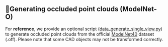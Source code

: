 ## 📃Generating occluded point clouds (ModelNet-O)

For **reference**, we provide an optional script ([data_generate_single_view.py](./data_generate_single_view.py)) to generate occluded point clouds from the official [ModelNet40](https://modelnet.cs.princeton.edu/) dataset (.off). 
Please note that some CAD objects may not be transformed correctly.
